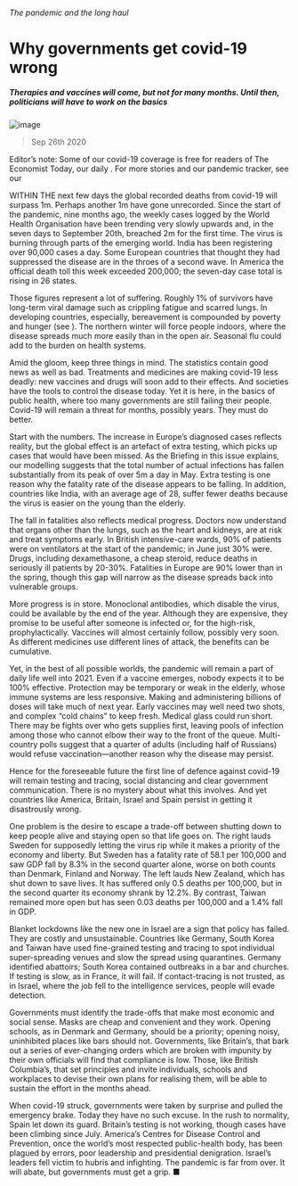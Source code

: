 ###### The pandemic and the long haul
# Why governments get covid-19 wrong 
##### Therapies and vaccines will come, but not for many months. Until then, politicians will have to work on the basics 
![image](images/20200926_LDD001_0.jpg) 
> Sep 26th 2020 
Editor’s note: Some of our covid-19 coverage is free for readers of The Economist Today, our daily . For more stories and our pandemic tracker, see our 
WITHIN THE next few days the global recorded deaths from covid-19 will surpass 1m. Perhaps another 1m have gone unrecorded. Since the start of the pandemic, nine months ago, the weekly cases logged by the World Health Organisation have been trending very slowly upwards and, in the seven days to September 20th, breached 2m for the first time. The virus is burning through parts of the emerging world. India has been registering over 90,000 cases a day. Some European countries that thought they had suppressed the disease are in the throes of a second wave. In America the official death toll this week exceeded 200,000; the seven-day case total is rising in 26 states.
Those figures represent a lot of suffering. Roughly 1% of survivors have long-term viral damage such as crippling fatigue and scarred lungs. In developing countries, especially, bereavement is compounded by poverty and hunger (see ). The northern winter will force people indoors, where the disease spreads much more easily than in the open air. Seasonal flu could add to the burden on health systems.

Amid the gloom, keep three things in mind. The statistics contain good news as well as bad. Treatments and medicines are making covid-19 less deadly: new vaccines and drugs will soon add to their effects. And societies have the tools to control the disease today. Yet it is here, in the basics of public health, where too many governments are still failing their people. Covid-19 will remain a threat for months, possibly years. They must do better.
Start with the numbers. The increase in Europe’s diagnosed cases reflects reality, but the global effect is an artefact of extra testing, which picks up cases that would have been missed. As the Briefing in this issue explains, our modelling suggests that the total number of actual infections has fallen substantially from its peak of over 5m a day in May. Extra testing is one reason why the fatality rate of the disease appears to be falling. In addition, countries like India, with an average age of 28, suffer fewer deaths because the virus is easier on the young than the elderly.
The fall in fatalities also reflects medical progress. Doctors now understand that organs other than the lungs, such as the heart and kidneys, are at risk and treat symptoms early. In British intensive-care wards, 90% of patients were on ventilators at the start of the pandemic; in June just 30% were. Drugs, including dexamethasone, a cheap steroid, reduce deaths in seriously ill patients by 20-30%. Fatalities in Europe are 90% lower than in the spring, though this gap will narrow as the disease spreads back into vulnerable groups.
More progress is in store. Monoclonal antibodies, which disable the virus, could be available by the end of the year. Although they are expensive, they promise to be useful after someone is infected or, for the high-risk, prophylactically. Vaccines will almost certainly follow, possibly very soon. As different medicines use different lines of attack, the benefits can be cumulative.
Yet, in the best of all possible worlds, the pandemic will remain a part of daily life well into 2021. Even if a vaccine emerges, nobody expects it to be 100% effective. Protection may be temporary or weak in the elderly, whose immune systems are less responsive. Making and administering billions of doses will take much of next year. Early vaccines may well need two shots, and complex “cold chains” to keep fresh. Medical glass could run short. There may be fights over who gets supplies first, leaving pools of infection among those who cannot elbow their way to the front of the queue. Multi-country polls suggest that a quarter of adults (including half of Russians) would refuse vaccination—another reason why the disease may persist.
Hence for the foreseeable future the first line of defence against covid-19 will remain testing and tracing, social distancing and clear government communication. There is no mystery about what this involves. And yet countries like America, Britain, Israel and Spain persist in getting it disastrously wrong.
One problem is the desire to escape a trade-off between shutting down to keep people alive and staying open so that life goes on. The right lauds Sweden for supposedly letting the virus rip while it makes a priority of the economy and liberty. But Sweden has a fatality rate of 58.1 per 100,000 and saw GDP fall by 8.3% in the second quarter alone, worse on both counts than Denmark, Finland and Norway. The left lauds New Zealand, which has shut down to save lives. It has suffered only 0.5 deaths per 100,000, but in the second quarter its economy shrank by 12.2%. By contrast, Taiwan remained more open but has seen 0.03 deaths per 100,000 and a 1.4% fall in GDP.
Blanket lockdowns like the new one in Israel are a sign that policy has failed. They are costly and unsustainable. Countries like Germany, South Korea and Taiwan have used fine-grained testing and tracing to spot individual super-spreading venues and slow the spread using quarantines. Germany identified abattoirs; South Korea contained outbreaks in a bar and churches. If testing is slow, as in France, it will fail. If contact-tracing is not trusted, as in Israel, where the job fell to the intelligence services, people will evade detection.
Governments must identify the trade-offs that make most economic and social sense. Masks are cheap and convenient and they work. Opening schools, as in Denmark and Germany, should be a priority; opening noisy, uninhibited places like bars should not. Governments, like Britain’s, that bark out a series of ever-changing orders which are broken with impunity by their own officials will find that compliance is low. Those, like British Columbia’s, that set principles and invite individuals, schools and workplaces to devise their own plans for realising them, will be able to sustain the effort in the months ahead.
When covid-19 struck, governments were taken by surprise and pulled the emergency brake. Today they have no such excuse. In the rush to normality, Spain let down its guard. Britain’s testing is not working, though cases have been climbing since July. America’s Centres for Disease Control and Prevention, once the world’s most respected public-health body, has been plagued by errors, poor leadership and presidential denigration. Israel’s leaders fell victim to hubris and infighting. The pandemic is far from over. It will abate, but governments must get a grip. ■
